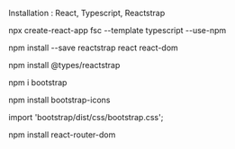 Installation : React, Typescript, Reactstrap

npx create-react-app fsc --template typescript --use-npm

npm install --save reactstrap react react-dom

npm install @types/reactstrap

npm i bootstrap

npm install bootstrap-icons

import 'bootstrap/dist/css/bootstrap.css';

npm install react-router-dom
